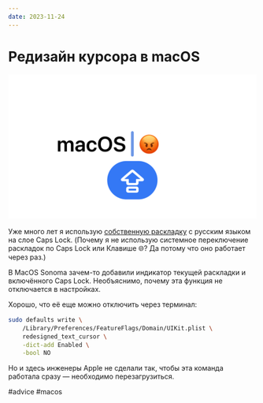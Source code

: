 ```yaml
---
date: 2023-11-24
---
```


# Редизайн курсора в macOS

![MacOS Sonoma Caps Lock indicator](macos_cursor_redesign.png)

Уже много лет я использую [собственную раскладку](https://github.com/chuhlomin/birminitsa)
с русским языком на слое Caps Lock.
(Почему я не использую системное переключение раскладок по Caps Lock или Клавише 🌐?
Да потому что оно работает через раз.)

В MacOS Sonoma зачем-то добавили индикатор текущей раскладки и включённого Caps Lock.
Необъяснимо, почему эта функция не отключается в настройках.

Хорошо, что её еще можно отключить через терминал:

```bash
sudo defaults write \
    /Library/Preferences/FeatureFlags/Domain/UIKit.plist \
    redesigned_text_cursor \
    -dict-add Enabled \
    -bool NO
```

Но и здесь инженеры Apple не сделали так, чтобы эта команда работала сразу — необходимо перезагрузиться.

#advice #macos
